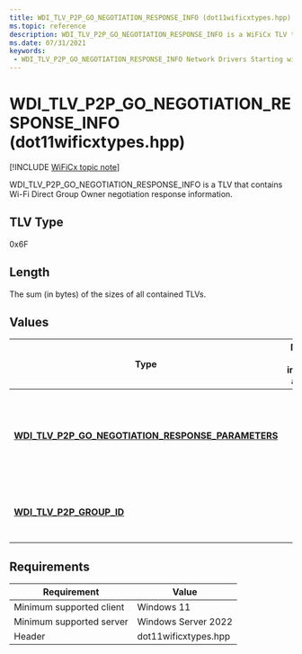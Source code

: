 ```yaml
---
title: WDI_TLV_P2P_GO_NEGOTIATION_RESPONSE_INFO (dot11wificxtypes.hpp)
ms.topic: reference
description: WDI_TLV_P2P_GO_NEGOTIATION_RESPONSE_INFO is a WiFiCx TLV that contains Wi-Fi Direct Group Owner negotiation response information.
ms.date: 07/31/2021
keywords:
 - WDI_TLV_P2P_GO_NEGOTIATION_RESPONSE_INFO Network Drivers Starting with Windows Vista
---
```


# WDI\_TLV\_P2P\_GO\_NEGOTIATION\_RESPONSE\_INFO (dot11wificxtypes.hpp)

[!INCLUDE [WiFiCx topic note](../includes/wificx-version-warning.md)]


WDI\_TLV\_P2P\_GO\_NEGOTIATION\_RESPONSE\_INFO is a TLV that contains Wi-Fi Direct Group Owner negotiation response information.

## TLV Type


0x6F

## Length


The sum (in bytes) of the sizes of all contained TLVs.

## Values


| Type                                                                                                           | Multiple TLV instances allowed | Optional | Description                                                             |
|----------------------------------------------------------------------------------------------------------------|--------------------------------|----------|-------------------------------------------------------------------------|
| [**WDI\_TLV\_P2P\_GO\_NEGOTIATION\_RESPONSE\_PARAMETERS**](wdi-tlv-p2p-go-negotiation-response-parameters.md) |                                |          | Specifies the Wi-Fi Direct Group Owner negotiation response parameters. |
| [**WDI\_TLV\_P2P\_GROUP\_ID**](wdi-tlv-p2p-group-id.md)                                                       |                                | X        | Specifies the Group ID for local Wi-Fi Direct GO.                       |

 

## Requirements

|Requirement|Value|
|--- |--- |
|Minimum supported client|Windows 11|
|Minimum supported server|Windows Server 2022|
|Header|dot11wificxtypes.hpp|

 

 




